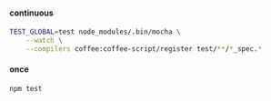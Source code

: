 
#### continuous

```bash
TEST_GLOBAL=test node_modules/.bin/mocha \
    --watch \
    --compilers coffee:coffee-script/register test/**/*_spec.*
```

#### once

```bash
npm test
```
